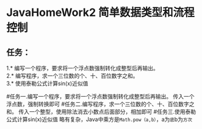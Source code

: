 ﻿ JavaHomeWork2
简单数据类型和流程控制
===============
任务：
------
1.* 编写一个程序，要求将一个浮点数强制转化成整型后再输出。  
2.* 编写程序，求一个三位数的个、十、百位数字之和。  
3.* 使用泰勒公式计算sin(x)近似值 

#任务一.编写一个程序，要求将一个浮点数强制转化成整型后再输出。
传入一个浮点数，强制转换即可
#任务二.编写程序，求一个三位数的个、十、百位数字之和。
传入一个整型，使用除法消去小数点后面部分，相加即可
#任务三.使用泰勒公式计算sin(x)近似值
略有复杂，Java中乘方是`Math.pow（a,b）`，a为`底`b为`方次`